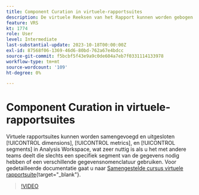 ```yaml
---
title: Component Curation in virtuele-rapportsuites
description: De virtuele Reeksen van het Rapport kunnen worden gebogen om dimensies, metriek, en segmenten in Analysis Workspace te omvatten en uit te sluiten, wat zeer helpt als u het met andere teams deelt die slechts een specifiek segment van de gegevens nodig hebben of een verschillende gegevensnomenclatuur gebruiken.
feature: VRS
kt: 1774
role: User
level: Intermediate
last-substantial-update: 2023-10-18T00:00:00Z
exl-id: 87568f06-1369-46d6-80bd-762a67e4bdcc
source-git-commit: f5bcbf5f43e9a9c0de604a7eb7f0331114133978
workflow-type: tm+mt
source-wordcount: '109'
ht-degree: 0%

---
```


# Component Curation in virtuele-rapportsuites

Virtuele rapportsuites kunnen worden samengevoegd en uitgesloten [!UICONTROL dimensions], [!UICONTROL metrics], en [!UICONTROL segments] in Analysis Workspace, wat zeer nuttig is als u het met andere teams deelt die slechts een specifiek segment van de gegevens nodig hebben of een verschillende gegevensnomenclatuur gebruiken. Voor gedetailleerde documentatie gaat u naar [Samengestelde cursus virtuele rapportsuite](https://experienceleague.adobe.com/docs/analytics/components/virtual-report-suites/vrs-components.html?lang=nl-NL){target="_blank"}.

>[!VIDEO](https://video.tv.adobe.com/v/23544/?quality=12&learn=on)
